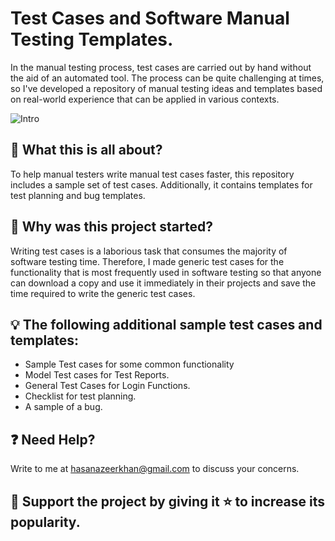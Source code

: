 # Test Cases and Software Manual Testing Templates.

In the manual testing process, test cases are carried out by hand without the aid of an automated tool. The process can be quite challenging at times, so I've developed a repository of manual testing ideas and templates based on real-world experience that can be applied in various contexts.

![Intro](https://user-images.githubusercontent.com/121660086/211140364-5ce5ecdf-24a4-469d-9262-46a2c8437f62.png)

## :loudspeaker: What this is all about?
To help manual testers write manual test cases faster, this repository includes a sample set of test cases. Additionally, it contains templates for test planning and bug templates.

## 🎯 Why was this project started?
Writing test cases is a laborious task that consumes the majority of software testing time. Therefore, I made generic test cases for the functionality that is most frequently used in software testing so that anyone can download a copy and use it immediately in their projects and save the time required to write the generic test cases.


## :bulb: The following additional sample test cases and templates:
- Sample Test cases for some common functionality
- Model Test cases for Test Reports.
- General Test Cases for Login Functions.
- Checklist for test planning.
- A sample of a bug.

## :question: Need Help?
Write to me at hasanazeerkhan@gmail.com to discuss your concerns.

## :rocket: Support the project by giving it :star: to increase its popularity. 
